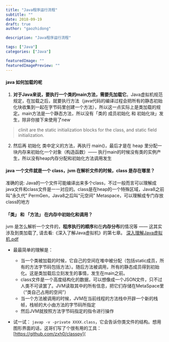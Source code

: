 ```yaml
---
title: "Java程序运行流程"
subtitle: ""
date: 2018-09-19
draft: true
author: "gaozhidong"

description: "Java程序运行流程"

tags: ["Java"]
categories: ["Java"]

featuredImage: ""
featuredImagePreview: ""
---
```


<!--more-->

#### java 如何加载的呢

1. **对于Java来说，要执行一个类的main方法，需要先加载它**。Java虚拟机规范规定，在加载之后，就要执行<cinit>方法（java代码的编译过程会把所有的静态初始化块收集到一起在字节码里创建一个<cinit>方法），所以这一点实际上是类加载的规定。main方法是一个静态方法，所以没有「类的 成员初始化 和 初始化块」发生，除非你接下来使用了new

>clinit are the static initialization blocks for the class, and static field initialization. 

2. 然后再 初始化 类中定义的方法，再执行 main()，最后才是在 heap 里分配一块内存来初始化一个对象（构造函数）—— 执行main的时候没有类的实例产生，所以没有heap内存分配和初始化方法调用发生

#### java 一个文件就是一个 class，jvm 在解析文件的时候，class 是存在哪里？

准确的说: Java的一个文件可能编译出来多个class，不过一般而言可以理解成java文件和class文件是一一对应的。class是在heap的一个特殊区域，Java8之前叫“永久代” PermGen，Java8之后叫“元空间” Metaspace，可以理解成专门存放class的地方

#### 「类」 和 「方法」 在内存中初始化和调用？

jvm 是怎么解析一个文件的，**程序执行的顺序**和在**内存分布**的情况等 —— 这其实涉及到类加载了, 请去看:《深入了解Java虚拟机》的第七章。
[深入理解Java虚拟机.pdf](https://github.com/title/tmp/blob/master/%E6%B7%B1%E5%85%A5%E7%90%86%E8%A7%A3Java%E8%99%9A%E6%8B%9F%E6%9C%BA%EF%BC%9AJVM%E9%AB%98%E7%BA%A7%E7%89%B9%E6%80%A7%E4%B8%8E%E6%9C%80%E4%BD%B3%E5%AE%9E%E8%B7%B5%EF%BC%88%E7%AC%AC%E4%BA%8C%E7%89%88%EF%BC%89.pdf)

* 最最简单的理解是：
  * 当一个类被加载的时候，它自己的空间在堆中被分配（包括static成员，所有的方法字节码包括<cinit>方法）。随后<cinit>方法被调用，所有的静态成员得到初始化。这是类加载后立刻发生的事情，发生在main之前。
  * class文件是一个高度结构化的数据，可以想像成一个JSON文件，只不过人类不可读罢了。JVM读取其中的所有信息，把它们存储在MetaSpace里（“类自己占用的空间”）
  * 当一个方法被调用的时候，JVM在当前线程的方法栈中开辟一个新的栈帧，栈帧的大小由方法的字节码所指定
  * 然后JVM就按照方法字节码指定的指令进行操作


* 试一试：
  ```javap -v -private XXXX.class```，它会告诉你类文件的结构。想用图形界面的话，这哥们写了个很有用的工具：[https://github.com/zxh0/classpy](